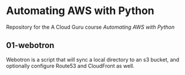 # Automating AWS with Python

Repository for the A Cloud Guru course *Automating AWS with Python*

## 01-webotron 

Webotron is a script that will sync a local directory to an s3 bucket, and optionally configure Route53 and CloudFront as well.